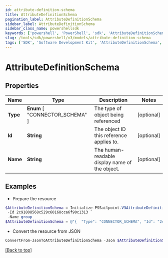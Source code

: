 ```yaml
---
id: attribute-definition-schema
title: AttributeDefinitionSchema
pagination_label: AttributeDefinitionSchema
sidebar_label: AttributeDefinitionSchema
sidebar_class_name: powershellsdk
keywords: ['powershell', 'PowerShell', 'sdk', 'AttributeDefinitionSchema', 'AttributeDefinitionSchema'] 
slug: /tools/sdk/powershell/v3/models/attribute-definition-schema
tags: ['SDK', 'Software Development Kit', 'AttributeDefinitionSchema', 'AttributeDefinitionSchema']
---
```



# AttributeDefinitionSchema

## Properties

Name | Type | Description | Notes
------------ | ------------- | ------------- | -------------
**Type** |  **Enum** [  "CONNECTOR_SCHEMA" ] | The type of object being referenced | [optional] 
**Id** | **String** | The object ID this reference applies to. | [optional] 
**Name** | **String** | The human-readable display name of the object. | [optional] 

## Examples

- Prepare the resource
```powershell
$AttributeDefinitionSchema = Initialize-PSSailpoint.V3AttributeDefinitionSchema  -Type CONNECTOR_SCHEMA `
 -Id 2c91808568c529c60168cca6f90c1313 `
 -Name group
$AttributeDefinitionSchema = @"{  "Type": "CONNECTOR_SCHEMA", "Id": "2c91808568c529c60168cca6f90c1313", "Name": "group" }"@
```

- Convert the resource from JSON
```powershell
ConvertFrom-JsonToAttributeDefinitionSchema -Json $AttributeDefinitionSchema
```


[[Back to top]](#) 

